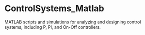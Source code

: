 # ControlSystems_Matlab
MATLAB scripts and simulations for analyzing and designing control systems, including P, PI, and On-Off controllers.
